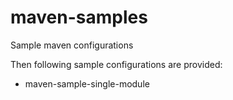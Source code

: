 # maven-samples
Sample maven configurations

Then following sample configurations are provided:

* maven-sample-single-module

